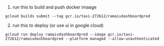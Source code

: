 1. run this to build and push docker imaage
```
gcloud builds submit --tag gcr.io/taxi-272612/ramaivdashboardpred
```

2. run this to deploy (or use ui in google cloud)
```
gcloud run deploy ramaivdashboardpred --image gcr.io/taxi-272612/ramaivdashboardpred --platform managed --allow-unauthenticated
```
